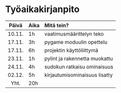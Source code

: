 # Työaikakirjanpito

|  Päivä  | Aika |           Mitä tein?            |
|  :----: |:-----| :------------------------------|
|  10.11. |  1h  |   vaatimusmäärittelyn teko     |
|  17.11. |  3h  |   pygame moduulin opettelu     |
|  17.11. |  6h  |   projektin käyttöliittymä     |
|  23.11. |  1h  |  pylint ja rakennetta muokattu |
|  24.11. |  4h  |   sudokun ratkaisu ominaisuus  |
|  02.12. |  5h  |  kirjautumisominaisuus lisatty |
|   Yht.  |  20h |                                |
